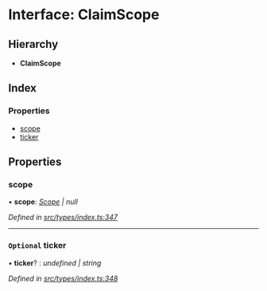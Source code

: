 # Interface: ClaimScope

## Hierarchy

* **ClaimScope**

## Index

### Properties

* [scope](claimscope.md#scope)
* [ticker](claimscope.md#optional-ticker)

## Properties

###  scope

• **scope**: *[Scope](scope.md) | null*

*Defined in [src/types/index.ts:347](https://github.com/PolymathNetwork/polymesh-sdk/blob/a0872cf4/src/types/index.ts#L347)*

___

### `Optional` ticker

• **ticker**? : *undefined | string*

*Defined in [src/types/index.ts:348](https://github.com/PolymathNetwork/polymesh-sdk/blob/a0872cf4/src/types/index.ts#L348)*

